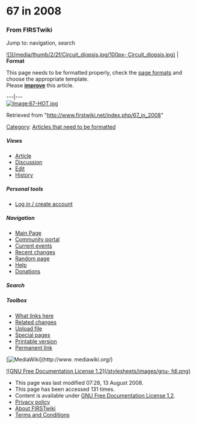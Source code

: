 # 67 in 2008

### From FIRSTwiki

Jump to: navigation, search

[![](/media/thumb/2/2f/Circuit_diopsis.jpg/100px-
Circuit_diopsis.jpg)](/index.php/Image:Circuit_diopsis.jpg "" ) |  **Format**  

This page needs to be formatted properly, check the [page
formats](/index.php/FIRSTwiki:Page_formats "FIRSTwiki:Page formats" ) and
choose the appropriate template.  
Please
**[improve](http://www.firstwiki.net/index.php?title=67_in_2008&action=edit
"http://www.firstwiki.net/index.php?title=67_in_2008&action=edit" )** this
article.  
  
---|---  
[![Image:67-HOT.jpg](/media/7/76/67-HOT.jpg)](/index.php/Image:67-HOT.jpg
"Image:67-HOT.jpg" )

Retrieved from "<http://www.firstwiki.net/index.php/67_in_2008>"

[Category](/index.php?title=Special:Categories&article=67_in_2008
"Special:Categories" ): [Articles that need to be
formatted](/index.php/Category:Articles_that_need_to_be_formatted
"Category:Articles that need to be formatted" )

##### Views

  * [Article](/index.php/67_in_2008)
  * [Discussion](/index.php?title=Talk:67_in_2008&action=edit)
  * [Edit](/index.php?title=67_in_2008&action=edit)
  * [History](/index.php?title=67_in_2008&action=history)

##### Personal tools

  * [Log in / create account](/index.php?title=Special:Userlogin&returnto=67_in_2008)

[](/index.php/Main_Page "Main Page" )

##### Navigation

  * [Main Page](/index.php/Main_Page)
  * [Community portal](/index.php/FIRSTwiki:Community_portal)
  * [Current events](/index.php/Current_events)
  * [Recent changes](/index.php/Special:Recentchanges)
  * [Random page](/index.php/Special:Random)
  * [Help](/index.php/Help:Contents)
  * [Donations](/index.php/FIRSTwiki:Site_support)

##### Search



##### Toolbox

  * [What links here](/index.php/Special:Whatlinkshere/67_in_2008)
  * [Related changes](/index.php/Special:Recentchangeslinked/67_in_2008)
  * [Upload file](/index.php/Special:Upload)
  * [Special pages](/index.php/Special:Specialpages)
  * [Printable version](/index.php?title=67_in_2008&printable=yes)
  * [Permanent link](/index.php?title=67_in_2008&oldid=68786)

[![MediaWiki](/skins/common/images/poweredby_mediawiki_88x31.png)](http://www.
mediawiki.org/)

[![GNU Free Documentation License 1.2](/stylesheets/images/gnu-
fdl.png)](http://www.gnu.org/copyleft/fdl.html)

  * This page was last modified 07:28, 13 August 2008.
  * This page has been accessed 131 times.
  * Content is available under [GNU Free Documentation License 1.2](http://www.gnu.org/copyleft/fdl.html "http://www.gnu.org/copyleft/fdl.html" ).
  * [Privacy policy](/index.php/FIRSTwiki:Privacy_policy "FIRSTwiki:Privacy policy" )
  * [About FIRSTwiki](/index.php/FIRSTwiki:About "FIRSTwiki:About" )
  * [Terms and Conditions](/index.php/FIRSTwiki:Terms_and_conditions "FIRSTwiki:Terms and conditions" )

